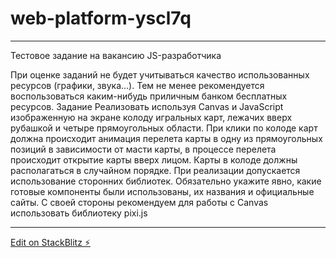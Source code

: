 # web-platform-yscl7q

-----------------------------------------------

Тестовое задание на вакансию JS-разработчика

При оценке заданий не будет учитываться качество использованных ресурсов (графики,
звука…). Тем не менее рекомендуется воспользоваться каким-нибудь приличным банком
бесплатных ресурсов.
Задание
Реализовать используя Canvas и JavaScript изображенную на экране колоду игральных
карт, лежачих вверх рубашкой и четыре прямоугольных области. При клики по колоде карт
должна происходит анимация перелета карты в одну из прямоугольных позиций в
зависимости от масти карты, в процессе перелета происходит открытие карты вверх
лицом. Карты в колоде должны располагаться в случайном порядке.
При реализации допускается использование сторонних библиотек. Обязательно укажите
явно, какие готовые компоненты были использованы, их названия и официальные сайты. С
своей стороны рекомендуем для работы с Canvas использовать библиотеку pixi.js
**********************************************

[Edit on StackBlitz ⚡️](https://stackblitz.com/edit/web-platform-yscl7q)
